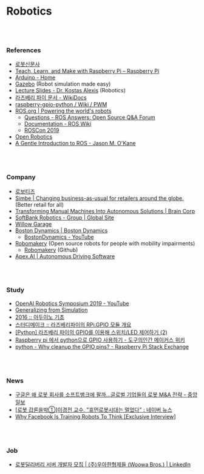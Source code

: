 Robotics
==========


 <br/><br/>


### References
- [로봇신문사](http://www.irobotnews.com/)
- [Teach, Learn, and Make with Raspberry Pi – Raspberry Pi](https://www.raspberrypi.org/)
- [Arduino - Home](https://www.arduino.cc/) 
- [Gazebo](http://gazebosim.org/) (Robot simulation made easy)
- [Lecture Slides - Dr. Kostas Alexis](http://www.kostasalexis.com/lecture-slides.html) (Robotics)
- [라즈베리 파이 문서 - WikiDocs](https://wikidocs.net/book/483)
- [raspberry-gpio-python / Wiki / PWM](https://sourceforge.net/p/raspberry-gpio-python/wiki/PWM/)
- [ROS.org | Powering the world's robots](https://www.ros.org/)
    - [Questions - ROS Answers: Open Source Q&A Forum](https://answers.ros.org/questions/)
    - [Documentation - ROS Wiki](http://wiki.ros.org/)
    - [ROSCon 2019](https://roscon.ros.org/2019/)
- [Open Robotics](https://www.openrobotics.org/)
- [A Gentle Introduction to ROS - Jason M. O'Kane](https://cse.sc.edu/~jokane/agitr/)


 <br/><br/>
 

### Company
- [로보티즈](http://www.robotis.com/)
- [Simbe | Changing business-as-usual for retailers around the globe.](https://www.simberobotics.com/) (Better retail for all)
- [Transforming Manual Machines Into Autonomous Solutions | Brain Corp](https://www.braincorp.com/)
- [SoftBank Robotics - Group | Global Site](https://www.softbankrobotics.com/)
- [Willow Garage](http://www.willowgarage.com/)
- [Boston Dynamics | Boston Dynamics](https://www.bostondynamics.com/)
    - [BostonDynamics - YouTube](https://www.youtube.com/user/BostonDynamics/featured)
- [Robomakery](https://www.robomakery.com/) (Open source robots for people with mobility impairments)
    - [Robomakery](https://github.com/robomakery) (Github)
- [Apex.AI | Autonomous Driving Software](https://www.apex.ai/)


 <br/><br/>


### Study
- [OpenAI Robotics Symposium 2019 - YouTube](https://www.youtube.com/watch?v=WRsxoVB8Yng)
- [Generalizing from Simulation](https://openai.com/blog/generalizing-from-simulation/)
- [2016 :: 아두이노 기초](https://opentutorials.org/module/2106)
- [스터디메이크 :: 라즈베리파이의 RPi.GPIO 모듈 개요](https://studymake.tistory.com/498)
- [[Python] 라즈베리 파이의 GPIO를 이용해 스위치/LED 제어하기 (2)](https://junolefou.tistory.com/5)
- [Raspberry pi 에서 python으로 GPIO 사용하기 - 도구의인간 메이커스 위키](http://lhdangerous.godohosting.com/wiki/index.php/Raspberry_pi_%EC%97%90%EC%84%9C_python%EC%9C%BC%EB%A1%9C_GPIO_%EC%82%AC%EC%9A%A9%ED%95%98%EA%B8%B0)
- [python - Why cleanup the GPIO pins? - Raspberry Pi Stack Exchange](https://raspberrypi.stackexchange.com/questions/34363/why-cleanup-the-gpio-pins)


 <br/><br/>


### News
- [구글은 왜 로봇 회사를 소프트뱅크에 팔까…글로벌 기업들의 로봇 M&A 전략 - 중앙일보](https://news.joins.com/article/21660475)
- [[로봇 갑론을박①]이경전 교수,  "휴먼로봇시대는 멀었다" : 네이버 뉴스](https://news.naver.com/main/read.nhn?mode=LSD&mid=sec&oid=008&aid=0003323614&sid1=001)
- [Why Facebook Is Training Robots To Think [Exclusive Interview]](https://www.forbes.com/sites/cognitiveworld/2019/09/03/exclusive-interview-why-facebook-is-training-robots-to-think/#23aef5f312c2)


 <br/><br/>


### Job
- [로봇딜리버리 서버 개발자 모집 | (주)우아한형제들 (Woowa Bros.) | LinkedIn](https://www.linkedin.com/jobs/view/1462345411/)


 <br/><br/>





